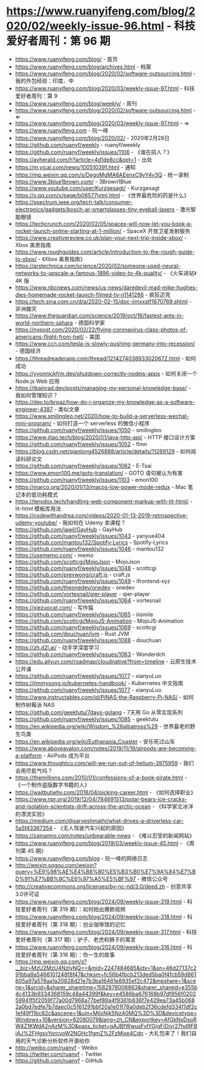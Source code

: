 # https://www.ruanyifeng.com/blog/2020/02/weekly-issue-96.html - 科技爱好者周刊：第 96 期

- https://www.ruanyifeng.com/blog/ - 首页
- https://www.ruanyifeng.com/blog/archives.html - 档案
- https://www.ruanyifeng.com/blog/2020/02/software-outsourcing.html - 我的外包经验：印度、中
- https://www.ruanyifeng.com/blog/2020/03/weekly-issue-97.html - 科技爱好者周刊：第 9
- https://www.ruanyifeng.com/blog/weekly/ - 周刊
- https://www.ruanyifeng.com/blog/2020/02/software-outsourcing.html - ⇐
- https://www.ruanyifeng.com/blog/2020/03/weekly-issue-97.html - ⇒
- https://www.ruanyifeng.com - 阮一峰
- https://www.ruanyifeng.com/blog/2020/02/ - 2020年2月28日
- https://github.com/ruanyf/weekly - ruanyf/weekly
- https://github.com/ruanyf/weekly/issues/1106 - 《谁在招人？》
- https://avherald.com/h?article=4d1de8cc&opt=1 - 出处
- https://m.yicai.com/news/100510391.html - 通知
- https://mp.weixin.qq.com/s/DegoMgMA6AEenxC9yY4y3Q - 统一录制
- https://www.3blue1brown.com/ - 3Brown1Blue
- https://www.youtube.com/user/Kurzgesagt/ - Kurzgesagt
- https://v.qq.com/x/page/b06577jvtnj.html - 《世界最危险的药是什么》
- https://spectrum.ieee.org/tech-talk/consumer-electronics/gadgets/bosch-ar-smartglasses-tiny-eyeball-lasers - 激光智能眼镜
- https://techcrunch.com/2020/02/05/spacex-will-now-let-you-book-a-rocket-launch-online-starting-at-1-million/ - SpaceX 开放卫星发射服务
- https://www.creativereview.co.uk/plan-your-next-trip-inside-xbox/ - Xbox 美景指南
- https://www.roughguides.com/article/introduction-to-the-rough-guide-to-xbox/ - 《Xbox 美景指南》
- https://arstechnica.com/science/2020/02/someone-used-neural-networks-to-upscale-a-famous-1896-video-to-4k-quality/ - 《火车进站》4K 版
- https://www.nbcnews.com/news/us-news/daredevil-mad-mike-hughes-dies-homemade-rocket-launch-filmed-tv-n1141286 - 疯狂迈克
- https://tech.sina.com.cn/d/a/2020-02-15/doc-iimxxstf1670769.shtml - 非洲蝗灾
- https://www.theguardian.com/science/2019/oct/16/fastest-ants-in-world-northern-sahara - 德国科学家
- https://nypost.com/2020/02/22/flying-coronavirus-class-photos-of-americans-flight-from-hell/ - 美国
- https://www.ccn.com/tesla-is-slowly-pushing-germany-into-recession/ - 德国经济
- https://threadreaderapp.com/thread/1214274038933020672.html - 如何成功
- https://yvonnickfrin.dev/shutdown-correctly-nodejs-apps - 如何关闭一个 Node.js Web 应用
- https://tkainrad.dev/posts/managing-my-personal-knowledge-base/ - 我如何管理知识？
- https://dev.to/brpaz/how-do-i-organize-my-knowledge-as-a-software-engineer-4387 - 类似文章
- https://www.smilingleo.net/2020/how-to-build-a-serverless-wechat-mini-program/ - 如何打造一个 serverless 的微信小程序
- https://github.com/ruanyf/weekly/issues/1050 - smilingleo
- https://www.jitao.tech/blog/2020/01/java-http-api/ - HTTP 接口设计方案
- https://github.com/ruanyf/weekly/issues/1052 - flmn
- https://blog.csdn.net/qianlong4526888/article/details/11269129 - 如何阅读科研论文
- https://github.com/ruanyf/weekly/issues/1062 - E-Tsai
- https://www.emon100.me/goto-translation/ - GOTO 语句被认为有害
- https://github.com/ruanyf/weekly/issues/1103 - emon100
- https://marco.org/2020/01/13/macos-low-power-mode-redux - Mac 笔记本的低功耗模式
- https://terodox.tech/handling-web-component-markup-with-lit-html/ - lit-html 模板库用法
- https://codewithandrea.com/videos/2020-01-13-2019-retrospective-udemy-youtube/ - 我如何在 Udemy 卖课程？
- https://github.com/jawil/GayHub - GayHub
- https://github.com/ruanyf/weekly/issues/1043 - yanyue404
- https://github.com/mantou132/Spotify-Lyrics - Spotify-Lyrics
- https://github.com/ruanyf/weekly/issues/1046 - mantou132
- https://usememo.com/ - memo
- https://github.com/scottcgi/MojoJson - MojoJson
- https://github.com/ruanyf/weekly/issues/1048 - scottcgi
- https://github.com/prevwong/craft.js - craft.js
- https://github.com/ruanyf/weekly/issues/1049 - ifrontend-xyz
- https://github.com/theonedev/onedev - onedev
- https://github.com/vortesnail/qier-player - qier-player
- https://github.com/ruanyf/weekly/issues/1064 - vortesnail
- https://xiezuocat.com/ - 写作猫
- https://github.com/ruanyf/weekly/issues/1065 - iiismile
- https://github.com/scottcgi/MojoJS-Animation - MojoJS-Animation
- https://github.com/ruanyf/weekly/issues/1069 - scottcgi
- https://github.com/douchuan/jvm - Rust JVM
- https://github.com/ruanyf/weekly/issues/1088 - douchuan
- https://zh.d2l.ai/ - 动手学深度学习
- https://github.com/ruanyf/weekly/issues/1063 - Wonderdch
- https://edu.aliyun.com/roadmap/cloudnative?from=timeline - 云原生技术公开课
- https://github.com/ruanyf/weekly/issues/1077 - xianyuLuo
- https://jimmysong.io/kubernetes-handbook/ - Kubernetes 中文指南
- https://github.com/ruanyf/weekly/issues/1077 - xianyuLuo
- https://www.instructables.com/id/PiNAS-the-Raspberry-Pi-NAS/ - 如何制作树莓派 NAS
- https://github.com/geektutu/7days-golang - 7天用 Go 从零实现系列
- https://github.com/ruanyf/weekly/issues/1085 - geektutu
- https://en.wikipedia.org/wiki/Wisdom_%28albatross%29 - 世界最老的野生鸟类
- https://en.wikipedia.org/wiki/Euthanasia_Coaster - 安乐死过山车
- https://www.aboveavalon.com/notes/2019/11/19/airpods-are-becoming-a-platform - AirPods 成为平台
- https://www.thoughtco.com/will-we-run-out-of-helium-3975959 - 我们会用尽氦气吗？
- https://themillions.com/2010/01/confessions-of-a-book-pirate.html - 《一个制作盗版数字书籍的人》
- https://waitbutwhy.com/2018/04/picking-career.html - 《如何选择职业》
- https://www.npr.org/2019/12/04/784691513/polar-bears-ice-cracks-and-isolation-scientists-drift-across-the-arctic-ocean - 《科学家北冰洋的漂流实验》
- https://medium.com/@sarveshmathi/what-drives-a-driverless-car-5a5f43367354 - 《无人驾驶汽车兴起的原因》
- https://zainamro.com/notes/unbearable-news - 《难以忍受的新闻网站》
- https://www.ruanyifeng.com/blog/2019/03/weekly-issue-45.html - 《周刊第 45 期》
- https://www.ruanyifeng.com/blog - 阮一峰的网络日志
- http://weixin.sogou.com/weixin?query=%E9%98%AE%E4%B8%80%E5%B3%B0%E7%9A%84%E7%BD%91%E7%BB%9C%E6%97%A5%E5%BF%97 - 微信公众号
- http://creativecommons.org/licenses/by-nc-nd/3.0/deed.zh - 创意共享3.0许可证
- https://www.ruanyifeng.com/blog/2024/09/weekly-issue-319.html - 科技爱好者周刊（第 319 期）：如何拍出爆款视频
- https://www.ruanyifeng.com/blog/2024/09/weekly-issue-318.html - 科技爱好者周刊（第 318 期）：创业咖啡馆的记忆
- https://www.ruanyifeng.com/blog/2024/09/weekly-issue-317.html - 科技爱好者周刊（第 317 期）：驴子、老虎和狮子的寓言
- https://www.ruanyifeng.com/blog/2024/09/weekly-issue-316.html - 科技爱好者周刊（第 316 期）：你一生的故事
- https://mp.weixin.qq.com/s?__biz=MzU2MzU4NzIyNQ==&mid=2247484685&idx=1&sn=46d27137c291bba9a5466101248f8f47&chksm=fc56b4fbcb213ded5ba0f4fcb59d861605a97a578aa1a20828d21e7b3ba16461e8935ef2c472&mpshare=1&scene=1&srcid=&sharer_sharetime=1582878008863&sharer_shareid=e355b4c4133b9334368159c48a44399f&key=e4586ba676168b97df956f020259941f5f2059f77a00d7968a77bef89a4f9361b636f7e429ea73a45b0682a0bd7edfe7b7daec0c5161291bbf20a1e01f78a0deb2f36cdefd334f1df2c1ef49f11bc82c&ascene=1&uin=MjIxNjk5NzA0MQ%3D%3D&devicetype=Windows+10&version=62080079&lang=zh_CN&exportkey=AfGkNxDsoRW4Z1KWdA2nAzM%3D&pass_ticket=qAJBfWwusFvIYGjgFiDivr27hd9FBiAJ%2FHgsvYorcvoW2NGHc1fgmZ%2FzMjxe4Cdn - 大礼包来了！我们自用的天气诊断分析软件开源给你
- http://weibo.com/ruanyf - Weibo
- https://twitter.com/ruanyf - Twitter
- https://github.com/ruanyf - GitHub
